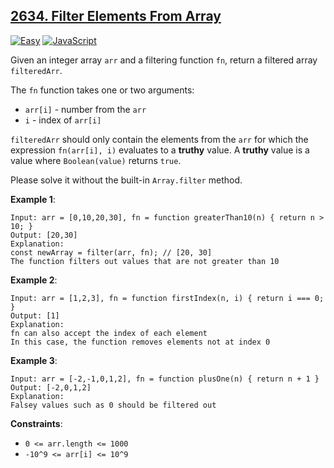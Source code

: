 ## [2634. Filter Elements From Array](https://leetcode.com/problems/filter-elements-from-array/description/)

[![Easy](https://img.shields.io/badge/Easy-4eb247)](https://leetcode.com/problemset/?difficulty=EASY)
[![JavaScript](https://img.shields.io/badge/JavaScript-FF6700)](https://leetcode.com/studyplan/30-days-of-javascript/)

Given an integer array `arr` and a filtering function `fn`, return a filtered array `filteredArr`.

The `fn` function takes one or two arguments:

- `arr[i]` - number from the `arr`
- `i` - index of `arr[i]`

`filteredArr` should only contain the elements from the `arr` for which the expression `fn(arr[i], i)` evaluates to a **truthy** value. A **truthy** value is a value where `Boolean(value)` returns `true`.

Please solve it without the built-in `Array.filter` method.

**Example 1**:

```
Input: arr = [0,10,20,30], fn = function greaterThan10(n) { return n > 10; }
Output: [20,30]
Explanation:
const newArray = filter(arr, fn); // [20, 30]
The function filters out values that are not greater than 10
```

**Example 2**:

```
Input: arr = [1,2,3], fn = function firstIndex(n, i) { return i === 0; }
Output: [1]
Explanation:
fn can also accept the index of each element
In this case, the function removes elements not at index 0
```

**Example 3**:

```
Input: arr = [-2,-1,0,1,2], fn = function plusOne(n) { return n + 1 }
Output: [-2,0,1,2]
Explanation:
Falsey values such as 0 should be filtered out
```

**Constraints**:

- `0 <= arr.length <= 1000`
- `-10^9 <= arr[i] <= 10^9`
